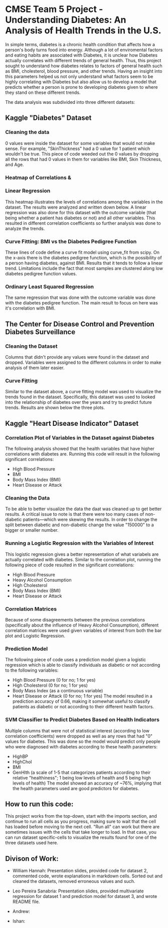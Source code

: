 # CMSE Team 5 Project - Understanding Diabetes: An Analysis of Health Trends in the U.S.

In simple terms, diabetes is a chronic health condition that affects how a person's body turns food into energy. Although a lot of enviromental factors and eating habits are associated with Diabetes, it is unclear how Diabetes actually correlates with different trends of general health. Thus, this project sought to understand how diabetes relates to factors of general health such as BMI, cholesterol, blood pressure, and other trends. Having an insight into this parameters helped us not only understand what factors seem to be highly correlating with Diabetes but also allow us to develop a model that predicts whether a person is prone to developing diabetes given to where they stand on these different trends. 

The data analysis was subdivided into three different datasets:

## Kaggle "Diabetes" Dataset
### Cleaning the data
0 values were inside the dataset for some variables that would not make sense. For example, "SkinThickness" had a 0 value for 1 patient which wouldn't be true. This piece of code weeded out the 0 values by dropping all the rows that had 0 values in them for variables like BMI, Skin Thickness, and Age. 

### Heatmap of Correlations &
### Linear Regression
This heatmap illustrates the levels of correlations among the variables in the dataset. The results were analyzed and written down below. A linear regression was also done for this dataset with the outcome variable (that being whether a patient has diabetes or not) and all other variables. This resulted in different correlation coefficients so further analysis was done to analyze the trends. 
### Curve Fitting: BMI vs the Diabetes Pedigree Function
These lines of code define a curve fit model using curve_fit from scipy. On the x-axis there is the diabetes pedigree function, which is the possibility of a person having diabetes, against BMI. Results that it tends to follow a linear trend. Limitations include the fact that most samples are clustered along low diabetes pedigree function values. 
### Ordinary Least Squared Regression
The same regression that was done with the outcome variable was done with the diabetes pedigree function. The main result to focus on here was it's correlation with BMI. 

## The Center for Disease Control and Prevention Diabetes Surveillance
### Cleaning the Dataset
Columns that didn't provide any values were found in the dataset and dropped. Variables were assigned to the different columns in order to make analysis of them later easier.
### Curve Fitting
Similar to the dataset above, a curve fitting model was used to visualize the trends found in the dataset. Specifically, this dataset was used to looked into the relationship of diabetes over the years and try to predict future trends. Results are shown below the three plots.  

## Kaggle "Heart Disease Indicator" Dataset
### Correlation Plot of Variables in the Dataset against Diabetes
The following analysis showed that the health variables that have higher correlations with diabetes are. Running this code will result in the following significant correlations:
- High Blood Pressure
- BMI
- Body Mass Index (BMI)
- Heart Disease or Attack
### Cleaning the Data
To be able to better visualize the data the daat was cleaned up to get better results. A critical issue to note is that there were too many cases of non-diabetic patients—which were skewing the results. 
In order to change the split between diabetic and non-diabetic change the value "150000" to a bigger or smaller number.
### Running a Logistic Regression with the Variables of Interest
This logistic regression gives a better representation of what variabels are actually correlated with diabetes. Similar to the correlation plot, running the following piece of code resulted in the significant correlations:
- High Blood Pressure
- Heavy Alcohol Consumption
- High Cholesterol
- Body Mass Index (BMI)
- Heart Disease or Attack
### Correlation Matrices
Because of some disagreements between the previous correlations (specifically about the influence of Heavy Alcohol Consumption), different correlation matrices were used given variables of interest from both the bar plot and Logistic Regression. 
### Prediction Model
The following piece of code uses a prediction model given a logistic regression which is able to classify individuals as diabetic or not according to the following variables:
- High Blood Pressure (0 for no; 1 for yes)
- High Cholesterol (0 for no; 1 for yes)
- Body Mass Index (as a continuous variable)
- Heart Disease or Attack (0 for no; 1 for yes)
The model resulted in a prediction accuracy of 0.66, making it somewhat useful to classify patients as diabetic or not according to their different health factors.
### SVM Classifier to Predict Diabetes Based on Health Indicators
Multiple columns that were not of statistical interest (according to low correlation coefficients) were dropped as well as any rows that had "0" values for diabetes. This was done so the model would predict only people who were diagnosed with diabetes according to these health parameters:
- HighBP
- HighChol
- BMI
- GenHlth (a scale of 1-5 that categorizes patients according to their relative "healthiness"; 1 being low levels of health and 5 being high levels of health)
The model showed an accuracy of ~76%, implying that the health parameters used are good predictors for diabetes. 

## How to run this code: 
This project works from the top-down, start with the imports section, and continue to run all cells as you progress, making sure to wait that the cell has loaded before moving to the next cell. "Run all" can work but there are sometimes issues with the cells that take longer to load. In that case, you can run dataset specific-cells to visualize the results found for one of the three datasets used here. 
## Divison of Work: 
- William Hannah: Presentation slides, provided code for dataset 2, commented code, wrote explanations in markdown cells. Sorted out and cleaned the datasets, removed erroneous values and such.

- Leo Pereira Sanabria: Presentation slides, provided multivariate regression for dataset 1 and prediction model for dataset 3, and wrote README file.

- Andrew:

- Ishan:















